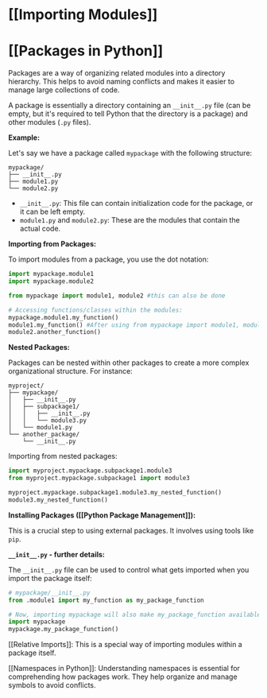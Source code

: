 # [[Importing Modules]]
# [[Packages in Python]] 
Packages are a way of organizing related modules into a directory hierarchy.  This helps to avoid naming conflicts and makes it easier to manage large collections of code.

A package is essentially a directory containing an `__init__.py` file (can be empty, but it's required to tell Python that the directory is a package) and other modules (`.py` files).

**Example:**

Let's say we have a package called `mypackage` with the following structure:

```
mypackage/
├── __init__.py
├── module1.py
└── module2.py
```

* `__init__.py`:  This file can contain initialization code for the package, or it can be left empty.
* `module1.py` and `module2.py`: These are the modules that contain the actual code.


**Importing from Packages:**

To import modules from a package, you use the dot notation:

```python
import mypackage.module1
import mypackage.module2

from mypackage import module1, module2 #this can also be done

# Accessing functions/classes within the modules:
mypackage.module1.my_function()
module1.my_function() #After using from mypackage import module1, module2
module2.another_function()
```

**Nested Packages:**

Packages can be nested within other packages to create a more complex organizational structure.  For instance:

```
myproject/
├── mypackage/
│   ├── __init__.py
│   ├── subpackage1/
│   │   ├── __init__.py
│   │   └── module3.py
│   └── module1.py
└── another_package/
    └── __init__.py

```

Importing from nested packages:

```python
import myproject.mypackage.subpackage1.module3
from myproject.mypackage.subpackage1 import module3

myproject.mypackage.subpackage1.module3.my_nested_function()
module3.my_nested_function()
```

**Installing Packages ([[Python Package Management]]):**

This is a crucial step to using external packages.  It involves using tools like `pip`.


**`__init__.py` - further details:**

The `__init__.py` file can be used to control what gets imported when you import the package itself:

```python
# mypackage/__init__.py
from .module1 import my_function as my_package_function

# Now, importing mypackage will also make my_package_function available:
import mypackage
mypackage.my_package_function()
```

[[Relative Imports]]: This is a special way of importing modules within a package itself.


[[Namespaces in Python]]:  Understanding namespaces is essential for comprehending how packages work.  They help organize and manage symbols to avoid conflicts.
